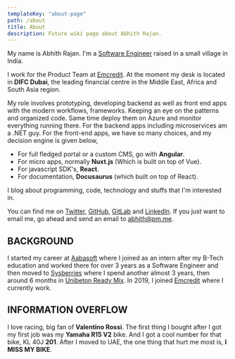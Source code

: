 ```yaml
---
templateKey: "about-page"
path: /about
title: About
description: Future wiki page about Abhith Rajan.
---
```


My name is Abhith Rajan. I'm a [Software Engineer](https://github.com/abhith) raised in a small village in India.

I work for the Product Team at [Emcredit](https://www.emcredit.com/). At the moment my desk is located in **DIFC Dubai**, the leading financial centre in the Middle East, Africa and South Asia region.

My role involves prototyping, developing backend as well as front end apps with the modern workflows, frameworks. Keeping an eye on the patterns and organized code. Same time deploy them on Azure and monitor everything running there. For the backend apps including microservices am a .NET guy. For the front-end apps, we have so many choices, and my decision engine is given below,

- For full fledged portal or a custom CMS, go with **Angular**.
- For micro apps, normally **Nuxt.js** (Which is built on top of Vue).
- For javascript SDK's, **React**.
- For documentation, **Docusaurus** (which built on top of React).

I blog about programming, code, technology and stuffs that I'm interested in.

You can find me on [Twitter](https://twitter.com/abhithrajan), [GitHub](https://github.com/Abhith), [GitLab](https://gitlab.com/abhith) and [LinkedIn](https://www.linkedin.com/in/abhith/). If you just want to email me, go ahead and send an email to [abhith@pm.me](mailto:abhith@pm.me).

## BACKGROUND

I started my career at [Aabasoft](http://aabasoft.com) where I joined as an intern after my B-Tech education and worked there for over 3 years as a Software Engineer and then moved to [Sysberries](http://sysberries.com) where I spend another almost 3 years, then around 6 months in [Unibeton Ready Mix](http://www.unibetonrm.com/en-gl/home). In 2019, I joined [Emcredit](https://www.emcredit.com/) where I currently work.

## INFORMATION OVERFLOW

I love racing, big fan of **Valentino Rossi**. The first thing I bought after I got my first job was my **Yamaha R15 V2** bike. And I got a cool number for that bike, KL 40J **201**. After I moved to UAE, the one thing that hurt me most is, **I MISS MY BIKE**.
